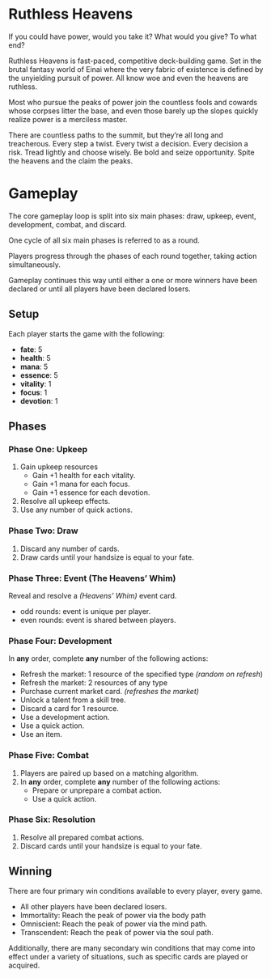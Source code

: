 # Ruthless Heavens

If you could have power, would you take it? What would you give? To what end?

Ruthless Heavens is fast-paced, competitive deck-building game. Set in the brutal fantasy world of Einai where the very fabric of existence is defined by the unyielding pursuit of power. All know woe and even the heavens are ruthless.

Most who pursue the peaks of power join the countless fools and cowards whose corpses litter the base, and even those barely up the slopes quickly realize power is a merciless master.

There are countless paths to the summit, but they’re all long and treacherous. Every step a twist. Every twist a decision. Every decision a risk. Tread lightly and choose wisely. Be bold and seize opportunity. Spite the heavens and the claim the peaks.

# Gameplay

The core gameplay loop is split into six main phases: draw, upkeep, event, development, combat, and discard. 

One cycle of all six main phases is referred to as a round. 

Players progress through the phases of each round together, taking action simultaneously. 

Gameplay continues this way until either a one or more winners have been declared or until all players have been declared losers.

## Setup

Each player starts the game with the following:

- **fate**: 5
- **health**: 5
- **mana**: 5
- **essence**: 5
- **vitality**: 1
- **focus**: 1
- **devotion**: 1

## Phases

### Phase One: Upkeep

1. Gain upkeep resources
    - Gain +1 health for each vitality.
    - Gain +1 mana for each focus.
    - Gain +1 essence for each devotion.
2. Resolve all upkeep effects.
3. Use any number of quick actions.

### Phase Two: Draw

1. Discard any number of cards.
2. Draw cards until your handsize is equal to your fate.

### Phase Three: Event (The Heavens’ Whim)

Reveal and resolve a *(Heavens’ Whim)* event card.

- odd rounds: event is unique per player.
- even rounds: event is shared between players.

### Phase Four: Development

In **any** order, complete **any** number of the following actions:

- Refresh the market: 1 resource of the specified type *(random on refresh*)
- Refresh the market: 2 resources of any type
- Purchase current market card. *(refreshes the market)*
- Unlock a talent from a skill tree.
- Discard a card for 1 resource.
- Use a development action.
- Use a quick action.
- Use an item.

### Phase Five: Combat

1. Players are paired up based on a matching algorithm.
2. In **any** order, complete **any** number of the following actions:
    - Prepare or unprepare a combat action.
    - Use a quick action.

### Phase Six: Resolution

1. Resolve all prepared combat actions.
2. Discard cards until your handsize is equal to your fate.

## Winning

There are four primary win conditions available to every player, every game. 

- All other players have been declared losers.
- Immortality: Reach the peak of power via the body path
- Omniscient: Reach the peak of power via the mind path.
- Transcendent: Reach the peak of power via the soul path.

Additionally, there are many secondary win conditions that may come into effect under a variety of situations, such as specific cards are played or acquired.

